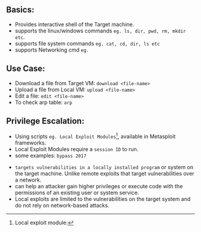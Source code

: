 ## Basics:
- Provides interactive shell of the Target machine.
- supports the linux/windows commands `eg. ls, dir, pwd, rm, mkdir etc`.
- supports file system commands `eg. cat, cd, dir, ls etc`
- supports Networking cmd `eg. `

## Use Case:
- Download a file from Target VM: `download <file-name>`
- Upload a file from Local VM: `upload <file-name>`
- Edit a file: `edit <file-name>`
- To check arp table: `arp`

## Privilege Escalation:
- Using scripts `eg. Local Exploit Modules`[^1], available in Metasploit frameworks.
- Local Exploit Modules require a `session ID` to run.
- some examples: `bypass 2017`






 
[^1]:Local exploit module:
- `targets vulnerabilities in a locally installed program` or system on the target machine. Unlike remote exploits that target vulnerabilities over a network.
- can help an attacker gain higher privileges or execute code with the permissions of an existing user or system service.
- Local exploits are limited to the vulnerabilities on the target system and do not rely on network-based attacks.
